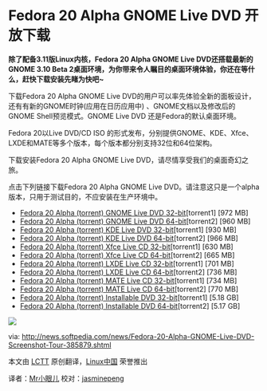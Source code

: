 Fedora 20 Alpha GNOME Live DVD 开放下载
================================================================================
**除了配备3.11版Linux内核，Fedora 20 Alpha GNOME Live DVD还搭载最新的GNOME 3.10 Beta 2桌面环境，为你带来令人瞩目的桌面环境体验，你还在等什么，赶快下载安装先睹为快吧~**

下载Fedora 20 Alpha GNOME Live DVD的用户可以率先体验全新的面板设计，还有有新的GNOME时钟(应用在日历应用中) 、GNOME文档以及修改后的GNOME Shell预览模式。GNOME Live DVD 还是Fedora的默认桌面环境。

Fedora 20以Live DVD/CD ISO 的形式发布，分别提供GNOME、KDE、Xfce、LXDE和MATE等多个版本，每个版本都分别支持32位和64位架构。

下载安装Fedora 20 Alpha GNOME Live DVD，请尽情享受我们的桌面奇幻之旅。

点击下列链接下载Fedora 20 Alpha GNOME Live DVD。请注意这只是一个alpha 版本，只用于测试目的，不应安装在生产环境中。

- [Fedora 20 Alpha (torrent) GNOME Live DVD 32-bit][1][torrent1] [972 MB]
- [Fedora 20 Alpha (torrent) GNOME Live DVD 64-bit][2][torrent2] [960 MB]
- [Fedora 20 Alpha (torrent) KDE Live DVD 32-bit][3][torrent1] [930 MB]
- [Fedora 20 Alpha (torrent) KDE Live DVD 64-bit][4][torrent2] [966 MB]
- [Fedora 20 Alpha (torrent) Xfce Live CD 32-bit][5][torrent1] [630 MB]
- [Fedora 20 Alpha (torrent) Xfce Live CD 64-bit][6][torrent2] [665 MB]
- [Fedora 20 Alpha (torrent) LXDE Live CD 32-bit][7][torrent1] [701 MB]
- [Fedora 20 Alpha (torrent) LXDE Live CD 64-bit][8][torrent2] [736 MB]
- [Fedora 20 Alpha (torrent) MATE Live CD 32-bit][9][torrent1] [734 MB]
- [Fedora 20 Alpha (torrent) MATE Live CD 64-bit][10][torrent2] [770 MB]
- [Fedora 20 Alpha (torrent) Installable DVD 32-bit][11][torrent1] [5.18 GB]
- [Fedora 20 Alpha (torrent) Installable DVD 64-bit][12][torrent2] [5.17 GB]


![](http://i1-news.softpedia-static.com/images/news2/Fedora-20-Alpha-GNOME-Live-DVD-Screenshot-Tour-385879-2.jpg)


via: http://news.softpedia.com/news/Fedora-20-Alpha-GNOME-Live-DVD-Screenshot-Tour-385879.shtml

本文由 [LCTT][] 原创翻译，[Linux中国][] 荣誉推出

译者：[Mr小眼儿] 校对：[jasminepeng][]

[LCTT]:https://github.com/LCTT/TranslateProject
[Linux中国]:http://linux.cn/portal.php
[Mr小眼儿]:http://linux.cn/space/14801
[jasminepeng]:http://linux.cn/space/jasminepeng

[1]:http://torrent.fedoraproject.org/torrents/Fedora-Live-Desktop-i686-20-Alpha.torrent
[2]:http://torrent.fedoraproject.org/torrents/Fedora-Live-Desktop-x86_64-20-Alpha.torrent
[3]:http://torrent.fedoraproject.org/torrents/Fedora-Live-KDE-i686-20-Alpha.torrent
[4]:http://torrent.fedoraproject.org/torrents/Fedora-Live-KDE-x86_64-20-Alpha.torrent
[5]:http://torrent.fedoraproject.org/torrents/Fedora-Live-XFCE-i686-20-Alpha.torrent
[6]:http://torrent.fedoraproject.org/torrents/Fedora-Live-XFCE-x86_64-20-Alpha.torrent
[7]:http://torrent.fedoraproject.org/torrents/Fedora-Live-LXDE-i686-20-Alpha.torrent
[8]:http://torrent.fedoraproject.org/torrents/Fedora-Live-LXDE-x86_64-20-Alpha.torrent
[9]:http://torrent.fedoraproject.org/torrents/Fedora-Live-MATE-Compiz-i686-20-Alpha.torrent
[10]:http://torrent.fedoraproject.org/torrents/Fedora-Live-MATE-Compiz-x86_64-20-Alpha.torrent
[11]:http://torrent.fedoraproject.org/torrents/Fedora-20-Alpha-i386-DVD.torrent
[12]:http://torrent.fedoraproject.org/torrents/Fedora-20-Alpha-x86_64-DVD.torrent